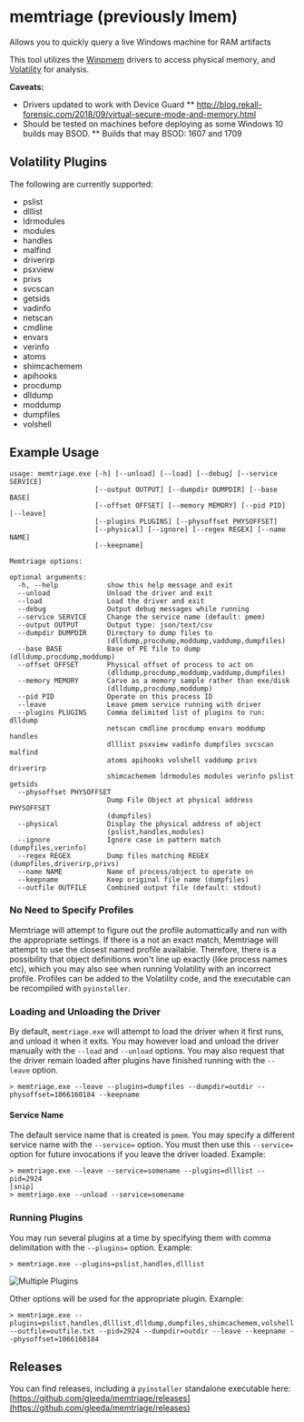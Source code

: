 # memtriage (previously lmem)
Allows you to quickly query a live Windows machine for RAM artifacts

This tool utilizes the [Winpmem](https://github.com/google/rekall/tree/master/tools/pmem/resources/winpmem) drivers to access physical memory, and [Volatility](https://github.com/volatilityfoundation/volatility) for analysis.

**Caveats:**
* Drivers updated to work with Device Guard
** http://blog.rekall-forensic.com/2018/09/virtual-secure-mode-and-memory.html
* Should be tested on machines before deploying as some Windows 10 builds may BSOD.
** Builds that may BSOD: 1607 and 1709

## Volatility Plugins

The following are currently supported:

* pslist
* dlllist
* ldrmodules
* modules
* handles
* malfind
* driverirp
* psxview
* privs
* svcscan
* getsids
* vadinfo
* netscan
* cmdline
* envars
* verinfo
* atoms
* shimcachemem
* apihooks
* procdump
* dlldump
* moddump
* dumpfiles
* volshell

## Example Usage

```
usage: memtriage.exe [-h] [--unload] [--load] [--debug] [--service SERVICE]
                     [--output OUTPUT] [--dumpdir DUMPDIR] [--base BASE]
                     [--offset OFFSET] [--memory MEMORY] [--pid PID] [--leave]
                     [--plugins PLUGINS] [--physoffset PHYSOFFSET]
                     [--physical] [--ignore] [--regex REGEX] [--name NAME]
                     [--keepname]

Memtriage options:

optional arguments:
  -h, --help            show this help message and exit
  --unload              Unload the driver and exit
  --load                Load the driver and exit
  --debug               Output debug messages while running
  --service SERVICE     Change the service name (default: pmem)
  --output OUTPUT       Output type: json/text/csv
  --dumpdir DUMPDIR     Directory to dump files to
                        (dlldump,procdump,moddump,vaddump,dumpfiles)
  --base BASE           Base of PE file to dump (dlldump,procdump,moddump)
  --offset OFFSET       Physical offset of process to act on
                        (dlldump,procdump,moddump,vaddump,dumpfiles)
  --memory MEMORY       Carve as a memory sample rather than exe/disk
                        (dlldump,procdump,moddump)
  --pid PID             Operate on this process ID
  --leave               Leave pmem service running with driver
  --plugins PLUGINS     Comma delimited list of plugins to run: dlldump
                        netscan cmdline procdump envars moddump handles
                        dlllist psxview vadinfo dumpfiles svcscan malfind
                        atoms apihooks volshell vaddump privs driverirp
                        shimcachemem ldrmodules modules verinfo pslist getsids
  --physoffset PHYSOFFSET
                        Dump File Object at physical address PHYSOFFSET
                        (dumpfiles)
  --physical            Display the physical address of object
                        (pslist,handles,modules)
  --ignore              Ignore case in pattern match (dumpfiles,verinfo)
  --regex REGEX         Dump files matching REGEX (dumpfiles,driverirp,privs)
  --name NAME           Name of process/object to operate on
  --keepname            Keep original file name (dumpfiles)
  --outfile OUTFILE     Combined output file (default: stdout)
```

### No Need to Specify Profiles

Memtriage will attempt to figure out the profile automattically and run with the appropriate settings.  If there is a not an exact match, Memtriage will attempt to use the closest named profile available.  Therefore, there is a possibility that object definitions won't line up exactly (like process names etc), which you may also see when running Volatility with an incorrect profile.  Profiles can be added to the Volatility code, and the executable can be recompiled with `pyinstaller`.
  
### Loading and Unloading the Driver
  
By default, `memtriage.exe` will attempt to load the driver when it first runs, and unload it when it exits.  You may however load and unload the driver manually with the `--load` and `--unload` options.  You may also request that the driver remain loaded after plugins have finished running with the `--leave` option.
  
```
> memtriage.exe --leave --plugins=dumpfiles --dumpdir=outdir --physoffset=1066160184 --keepname 
```

#### Service Name

The default service name that is created is `pmem`.  You may specify a different service name with the `--service=` option.  You must then use this `--service=` option for future invocations if you leave the driver loaded.  Example:

```
> memtriage.exe --leave --service=somename --plugins=dlllist --pid=2924
[snip]
> memtriage.exe --unload --service=somename 
```

### Running Plugins

You may run several plugins at a time by specifying them with comma delimitation with the `--plugins=` option.  Example:

```
> memtriage.exe --plugins=pslist,handles,dlllist 
```
![Multiple Plugins](https://github.com/gleeda/memtriage/blob/master/volatility/gifs/Multiple1.gif)

Other options will be used for the appropriate plugin.  Example:

```
> memtriage.exe --plugins=pslist,handles,dlllist,dlldump,dumpfiles,shimcachemem,volshell --outfile=outfile.txt --pid=2924 --dumpdir=outdir --leave --keepname --physoffset=1066160184
```

## Releases

You can find releases, including a `pyinstaller` standalone executable here: [https://github.com/gleeda/memtriage/releases](https://github.com/gleeda/memtriage/releases)
